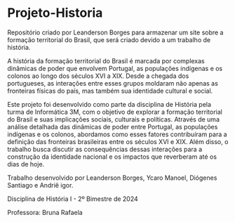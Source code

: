 # Projeto-Historia
Repositório criado por Leanderson Borges para armazenar um site sobre a formação territorial do Brasil, que será criado devido a um trabalho de história.

A história da formação territorial do Brasil é marcada por complexas dinâmicas de poder que envolvem Portugal, as populações indígenas e os colonos ao longo dos séculos XVI a XIX. Desde a chegada dos portugueses, as interações entre esses grupos moldaram não apenas as fronteiras físicas do país, mas também sua identidade cultural e social.

Este projeto foi desenvolvido como parte da disciplina de História pela turma de Informática 3M, com o objetivo de explorar a formação territorial do Brasil e suas implicações sociais, culturais e políticas. Através de uma análise detalhada das dinâmicas de poder entre Portugal, as populações indígenas e os colonos, abordamos como esses fatores contribuíram para a definição das fronteiras brasileiras entre os séculos XVI e XIX. Além disso, o trabalho busca discutir as consequências dessas interações para a construção da identidade nacional e os impactos que reverberam até os dias de hoje.

Trabalho desenvolvido por Leanderson Borges, Ycaro Manoel, Diógenes Santiago e Andriê igor.

Disciplina de História I - 2º Bimestre de 2024

Professora: Bruna Rafaela

